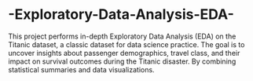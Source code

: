# -Exploratory-Data-Analysis-EDA-
This project performs in-depth Exploratory Data Analysis (EDA) on the Titanic dataset, a classic dataset for data science practice. The goal is to uncover insights about passenger demographics, travel class, and their impact on survival outcomes during the Titanic disaster. By combining statistical summaries and data visualizations.

